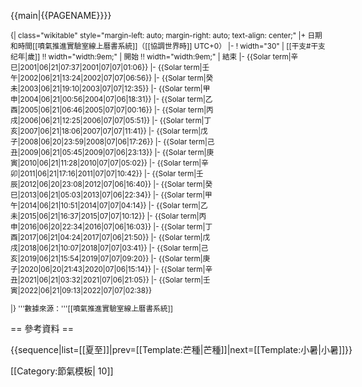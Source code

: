 <noinclude>{{main|{{PAGENAME}}}}
</noinclude><div style="font-size: smaller;">
{| class="wikitable" style="<noinclude>margin-left: auto; margin-right: auto; </noinclude>text-align: center;"
|+ 日期和時間<noinclude><ref>[[噴氣推進實驗室線上曆書系統]]</ref></noinclude>（[[協調世界時]] UTC+0）
|-
! width="30" | [[干支#干支纪年|歲]] !! width="width:9em;" | 開始 !! width="width:9em;" | 結束
|-
{{Solar term|辛巳|2001|06|21|07:37|2001|07|07|01:06}}
|-
{{Solar term|壬午|2002|06|21|13:24|2002|07|07|06:56}}
|-
{{Solar term|癸未|2003|06|21|19:10|2003|07|07|12:35}}
|-
{{Solar term|甲申|2004|06|21|00:56|2004|07|06|18:31}}
|-
{{Solar term|乙酉|2005|06|21|06:46|2005|07|07|00:16}}
|-
{{Solar term|丙戌|2006|06|21|12:25|2006|07|07|05:51}}
|-
{{Solar term|丁亥|2007|06|21|18:06|2007|07|07|11:41}}
|-
{{Solar term|戊子|2008|06|20|23:59|2008|07|06|17:26}}
|-
{{Solar term|己丑|2009|06|21|05:45|2009|07|06|23:13}}
|-
{{Solar term|庚寅|2010|06|21|11:28|2010|07|07|05:02}}
|-
{{Solar term|辛卯|2011|06|21|17:16|2011|07|07|10:42}}
|-
{{Solar term|壬辰|2012|06|20|23:08|2012|07|06|16:40}}
|-
{{Solar term|癸巳|2013|06|21|05:03|2013|07|06|22:34}}
|-
{{Solar term|甲午|2014|06|21|10:51|2014|07|07|04:14}}
|-
{{Solar term|乙未|2015|06|21|16:37|2015|07|07|10:12}}
|-
{{Solar term|丙申|2016|06|20|22:34|2016|07|06|16:03}}
|-
{{Solar term|丁酉|2017|06|21|04:24|2017|07|06|21:50}}
|-
{{Solar term|戊戌|2018|06|21|10:07|2018|07|07|03:41}}
|-
{{Solar term|己亥|2019|06|21|15:54|2019|07|07|09:20}}
|-
{{Solar term|庚子|2020|06|20|21:43|2020|07|06|15:14}}
|-
{{Solar term|辛丑|2021|06|21|03:32|2021|07|06|21:05}}
|-
{{Solar term|壬寅|2022|06|21|09:13|2022|07|07|02:38}}
<!--
|-
{{Solar term|癸卯|2023|06| | 0:0 |2023|07|  |  :  }}
|-
{{Solar term|甲辰|2023|06| | 0:0 |2023|07|  |  :  }}
|-
{{Solar term|  |202 |06| | 0:0 |202 |07|  |  :  }}

:夏至，太阳到达黄经90度
:小暑，太阳到达黄经105度
-->
|}<includeonly>
'''數據來源：'''[[噴氣推進實驗室線上曆書系統]]</includeonly>
</div><noinclude>

== 參考資料 ==
<div class="references-small">
<references />
</div>

<div style="white-space: nowrap;">{{sequence|list=[[夏至]]|prev=[[Template:芒種|芒種]]|next=[[Template:小暑|小暑]]}}</div>

[[Category:節氣模板| 10]]

</noinclude>
